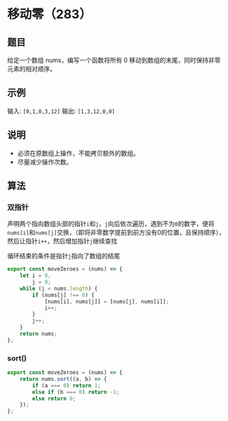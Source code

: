 # 移动零（283）

## 题目

给定一个数组 nums，编写一个函数将所有 0 移动到数组的末尾，同时保持非零元素的相对顺序。

## 示例

输入: `[0,1,0,3,12]`
输出: `[1,3,12,0,0]`

## 说明

- 必须在原数组上操作，不能拷贝额外的数组。
- 尽量减少操作次数。

## 算法

### 双指针

声明两个指向数组头部的指针`i`和`j`，`j`向后依次遍历，遇到不为`0`的数字，便将`nums[i]`和`nums[j]`交换，（即将非零数字提前到前方没有0的位置，且保持顺序），然后让指针`i++`，然后增加指针`j`继续查找

循环结束的条件是指针`j`指向了数组的结尾

```js
export const moveZeroes = (nums) => {
	let i = 0,
		j = 0;
	while (j < nums.length) {
		if (nums[j] !== 0) {
			[nums[i], nums[j]] = [nums[j], nums[i]];
			i++;
		}
		j++;
	}
	return nums;
};
```

### sort()

```js
export const moveZeroes = (nums) => {
	return nums.sort((a, b) => {
		if (a === 0) return 1;
		else if (b === 0) return -1;
		else return 0;
	});
};
```